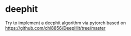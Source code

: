 # deephit

Try to implement a deephit algorithm via pytorch based on https://github.com/chl8856/DeepHit/tree/master



